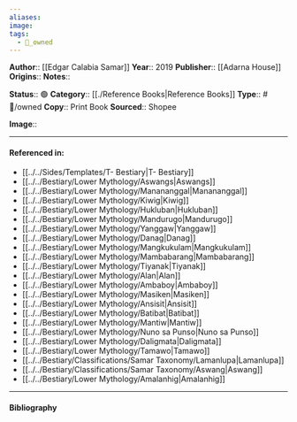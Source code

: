 ```yaml
---
aliases: 
image: 
tags:
  - 📖_owned
---
```


**Author**:: [[Edgar Calabia Samar]]
**Year**:: 2019
**Publisher**:: [[Adarna House]]
**Origins**:: 
**Notes**:: 

**Status**:: 🟢
**Category**:: [[./Reference Books|Reference Books]]
**Type**:: #📖/owned
**Copy**:: Print Book
**Sourced**:: Shopee

**Image**:: 


---
#### Referenced in:
- [[../../Sides/Templates/T- Bestiary|T- Bestiary]]
- [[../../Bestiary/Lower Mythology/Aswangs|Aswangs]]
- [[../../Bestiary/Lower Mythology/Manananggal|Manananggal]]
- [[../../Bestiary/Lower Mythology/Kiwig|Kiwig]]
- [[../../Bestiary/Lower Mythology/Hukluban|Hukluban]]
- [[../../Bestiary/Lower Mythology/Mandurugo|Mandurugo]]
- [[../../Bestiary/Lower Mythology/Yanggaw|Yanggaw]]
- [[../../Bestiary/Lower Mythology/Danag|Danag]]
- [[../../Bestiary/Lower Mythology/Mangkukulam|Mangkukulam]]
- [[../../Bestiary/Lower Mythology/Mambabarang|Mambabarang]]
- [[../../Bestiary/Lower Mythology/Tiyanak|Tiyanak]]
- [[../../Bestiary/Lower Mythology/Alan|Alan]]
- [[../../Bestiary/Lower Mythology/Ambaboy|Ambaboy]]
- [[../../Bestiary/Lower Mythology/Masiken|Masiken]]
- [[../../Bestiary/Lower Mythology/Ansisit|Ansisit]]
- [[../../Bestiary/Lower Mythology/Batibat|Batibat]]
- [[../../Bestiary/Lower Mythology/Mantiw|Mantiw]]
- [[../../Bestiary/Lower Mythology/Nuno sa Punso|Nuno sa Punso]]
- [[../../Bestiary/Lower Mythology/Daligmata|Daligmata]]
- [[../../Bestiary/Lower Mythology/Tamawo|Tamawo]]
- [[../../Bestiary/Classifications/Samar Taxonomy/Lamanlupa|Lamanlupa]]
- [[../../Bestiary/Classifications/Samar Taxonomy/Aswang|Aswang]]
- [[../../Bestiary/Lower Mythology/Amalanhig|Amalanhig]]



---
#### Bibliography

